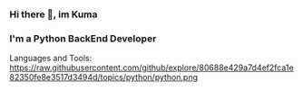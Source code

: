 ### Hi there 👋, im Kuma

### I'm a Python BackEnd Developer

Languages and Tools:
https://raw.githubusercontent.com/github/explore/80688e429a7d4ef2fca1e82350fe8e3517d3494d/topics/python/python.png

<!--
**KUMA-ORIGINAL/KUMA-ORIGINAL** is a ✨ _special_ ✨ repository because its `README.md` (this file) appears on your GitHub profile.

Here are some ideas to get you started:

- 🔭 I’m currently working on ...
- 🌱 I’m currently learning ...
- 👯 I’m looking to collaborate on ...
- 🤔 I’m looking for help with ...
- 💬 Ask me about ...
- 📫 How to reach me: ...
- 😄 Pronouns: ...
- ⚡ Fun fact: ...
-->
